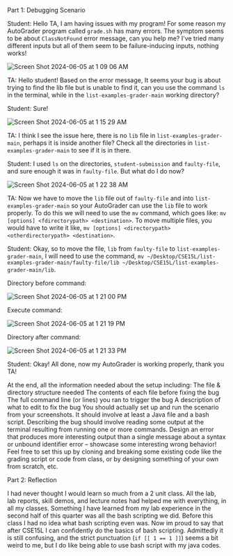 Part 1: Debugging Scenario

Student: Hello TA, I am having issues with my program! For some reason my AutoGrader program called `grade.sh` has many errors. The symptom seems to be about `ClassNotFound` error message, can you help me? I've tried many different inputs but all of them seem to be failure-inducing inputs, nothing works!

![Screen Shot 2024-06-05 at 1 09 06 AM](https://github.com/dregiske/cse15l-lab-reports/assets/146780188/7f585943-807d-4e7c-a45b-056125a75b0a)

TA: Hello student! Based on the error message, It seems your bug is about trying to find the lib file but is unable to find it, can you use the command `ls` in the terminal, while in the `list-examples-grader-main` working directory?

Student: Sure!

![Screen Shot 2024-06-05 at 1 15 29 AM](https://github.com/dregiske/cse15l-lab-reports/assets/146780188/04691416-7830-453e-a330-9f70137280ba)

TA: I think I see the issue here, there is no `lib` file in `list-examples-grader-main`, perhaps it is inside another file? Check all the directories in `list-examples-grader-main` to see if it is in there.

Student: I used `ls` on the directories, `student-submission` and `faulty-file`, and sure enough it was in `faulty-file`. But what do I do now?

![Screen Shot 2024-06-05 at 1 22 38 AM](https://github.com/dregiske/cse15l-lab-reports/assets/146780188/711bf87e-46ba-4360-8623-9d11389c0a2d)

TA: Now we have to move the `lib` file out of `faulty-file` and into `list-examples-grader-main` so your AutoGrader can use the `lib` file to work properly. To do this we will need to use the `mv` command, which goes like: `mv [options] <fdirectorypath> <destination>`. To move multiple files, you would have to write it like, `mv [options] <directorypath> <otherdirectorypath> <destination>`.

Student: Okay, so to move the file, `lib` from `faulty-file` to `list-examples-grader-main`, I will need to use the command, `mv ~/Desktop/CSE15L/list-examples-grader-main/faulty-file/lib ~/Desktop/CSE15L/list-examples-grader-main/lib`.

Directory before command:

![Screen Shot 2024-06-05 at 1 21 00 PM](https://github.com/dregiske/cse15l-lab-reports/assets/146780188/35bbd8a0-d2d0-45ff-994a-266d23c5ac83)

Execute command:

![Screen Shot 2024-06-05 at 1 21 19 PM](https://github.com/dregiske/cse15l-lab-reports/assets/146780188/b86f27d7-130a-4d30-a0c6-54f841433477)

Directory after command:

![Screen Shot 2024-06-05 at 1 21 33 PM](https://github.com/dregiske/cse15l-lab-reports/assets/146780188/00ce7205-e471-4cfb-b7bf-0be19cd2835e)

Student: Okay! All done, now my AutoGrader is working properly, thank you TA!


At the end, all the information needed about the setup including:
The file & directory structure needed
The contents of each file before fixing the bug
The full command line (or lines) you ran to trigger the bug
A description of what to edit to fix the bug
You should actually set up and run the scenario from your screenshots. It should involve at least a Java file and a bash script. Describing the bug should involve reading some output at the terminal resulting from running one or more commands. Design an error that produces more interesting output than a single message about a syntax or unbound identifier error – showcase some interesting wrong behavior! Feel free to set this up by cloning and breaking some existing code like the grading script or code from class, or by designing something of your own from scratch, etc.

Part 2: Reflection

I had never thought I would learn so much from a 2 unit class. All the lab, lab reports, skill demos, and lecture notes had helped me with everything, in all my classes. Something I have learned from my lab experience in the second half of this quarter was all the bash scripting we did. Before this class I had no idea what bash scripting even was. Now im proud to say that after CSE15L I can confidently do the basics of bash scripting. Admittedly it is still confusing, and the strict punctuation (`if [[ 1 == 1 ]]`) seems a bit weird to me, but I do like being able to use bash script with my java codes.
